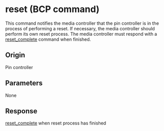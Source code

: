 
# reset (BCP command)
This command notifies the media controller that the pin controller is in the process of performing a reset. If necessary, the media controller should perform its own reset process. The media controller must respond with a [reset_complete](reset_complete.md) command when finished.

## Origin
Pin controller

## Parameters
None

## Response
[reset_complete](reset_complete.md) when reset process has finished
